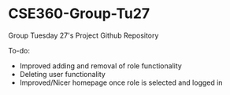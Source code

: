 # CSE360-Group-Tu27
Group Tuesday 27's Project Github Repository

To-do:
- Improved adding and removal of role functionality
- Deleting user functionality
- Improved/Nicer homepage once role is selected and logged in
